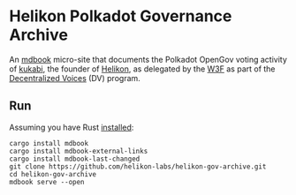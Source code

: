 # Helikon Polkadot Governance Archive

An [mdbook](https://github.com/rust-lang/mdBook) micro-site that documents the Polkadot OpenGov voting activity of [kukabi](https://github.com/kukabi),
the founder of [Helikon](https://helikon.io), as delegated by the [W3F](https://web3.foundation) as part of the [Decentralized Voices](https://medium.com/web3foundation/decentralized-voices-round-1-candidates-announced-23d9a800b260) (DV) program.

## Run

Assuming you have Rust [installed](https://www.rust-lang.org/tools/install):

```
cargo install mdbook
cargo install mdbook-external-links
cargo install mdbook-last-changed
git clone https://github.com/helikon-labs/helikon-gov-archive.git
cd helikon-gov-archive
mdbook serve --open
```
